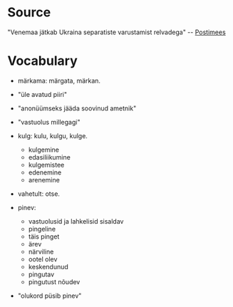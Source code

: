 # Source

"Venemaa jätkab Ukraina separatiste varustamist relvadega" -- [Postimees][1]

[1]: http://maailm.postimees.ee/3153681/leht-venemaa-jatkab-ukraina-separatiste-varustamist-relvadega

# Vocabulary

- märkama: märgata, märkan.

- "üle avatud piiri"

- "anonüümseks jääda soovinud ametnik"

- "vastuolus millegagi"

- kulg: kulu, kulgu, kulge.
  - kulgemine
  - edasiliikumine
  - kulgemistee
  - edenemine
  - arenemine

- vahetult: otse.

- pinev:
  - vastuolusid ja lahkelisid sisaldav
  - pingeline
  - täis pinget
  - ärev
  - närviline
  - ootel olev
  - keskendunud
  - pingutav
  - pingutust nõudev

- "olukord püsib pinev"
